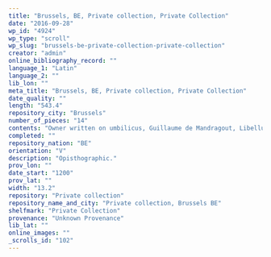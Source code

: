 ```yaml
---
title: "Brussels, BE, Private collection, Private Collection"
date: "2016-09-28"
wp_id: "4924"
wp_type: "scroll"
wp_slug: "brussels-be-private-collection-private-collection"
creator: "admin"
online_bibliography_record: ""
language_1: "Latin"
language_2: ""
lib_lon: ""
meta_title: "Brussels, BE, Private collection, Private Collection"
date_quality: ""
length: "543.4"
repository_city: "Brussels"
number_of_pieces: "14"
contents: "Owner written on umbilicus, Guillaume de Mandragout, Libellus de episcoporum electionibus."
completed: ""
repository_nation: "BE"
orientation: "V"
description: "Opisthographic."
prov_lon: ""
date_start: "1200"
prov_lat: ""
width: "13.2"
repository: "Private collection"
repository_name_and_city: "Private collection, Brussels BE"
shelfmark: "Private Collection"
provenance: "Unknown Provenance"
lib_lat: ""
online_images: ""
_scrolls_id: "102"
---
```



